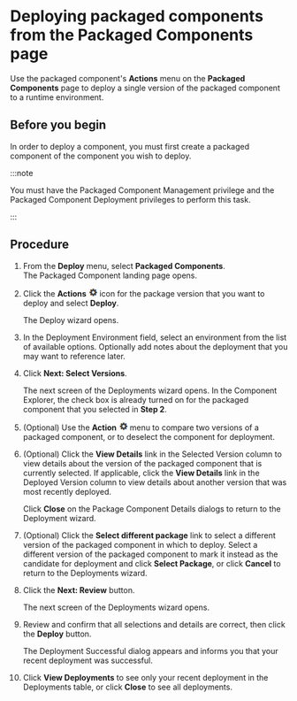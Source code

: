 # Deploying packaged components from the Packaged Components page

<head>
  <meta name="guidename" content="Integration"/>
  <meta name="context" content="GUID-dca7f927-8522-4c8e-a65f-3bc598254b74"/>
</head>


Use the packaged component's **Actions** menu on the **Packaged Components** page to deploy a single version of the packaged component to a runtime environment.

## Before you begin

In order to deploy a component, you must first create a packaged component of the component you wish to deploy.

:::note

You must have the Packaged Component Management privilege and the Packaged Component Deployment privileges to perform this task.

:::


## Procedure

1. From the **Deploy** menu, select **Packaged Components**.  
    The Packaged Component landing page opens.

2. Click the **Actions** ![img-int-black_gear](../Images/main-ic-gear-black-16_cdde83e4-a176-436a-86ca-1fe4937e3085.jpg) icon for the package version that you want to deploy and select **Deploy**.

    The Deploy wizard opens.

3. In the Deployment Environment field, select an environment from the list of available options. Optionally add notes about the deployment that you may want to reference later.

4. Click **Next: Select Versions**.

    The next screen of the Deployments wizard opens. In the Component Explorer, the check box is already turned on for the packaged component that you selected in **Step 2**.

5. (Optional) Use the **Action** ![img-int-black_gear](../Images/main-ic-gear-black-16_cdde83e4-a176-436a-86ca-1fe4937e3085.jpg) menu to compare two versions of a packaged component, or to deselect the component for deployment.

6. (Optional) Click the **View Details** link in the Selected Version column to view details about the version of the packaged component that is currently selected. If applicable, click the **View Details** link in the Deployed Version column to view details about another version that was most recently deployed.

    Click **Close** on the Package Component Details dialogs to return to the Deployment wizard.

7. (Optional) Click the **Select different package** link to select a different version of the packaged component in which to deploy. Select a different version of the packaged component to mark it instead as the candidate for deployment and click **Select Package**, or click **Cancel** to return to the Deployments wizard.

8. Click the **Next: Review** button.

    The next screen of the Deployments wizard opens.

9. Review and confirm that all selections and details are correct, then click the **Deploy** button.

    The Deployment Successful dialog appears and informs you that your recent deployment was successful.

10. Click **View Deployments** to see only your recent deployment in the Deployments table, or click **Close** to see all deployments.
